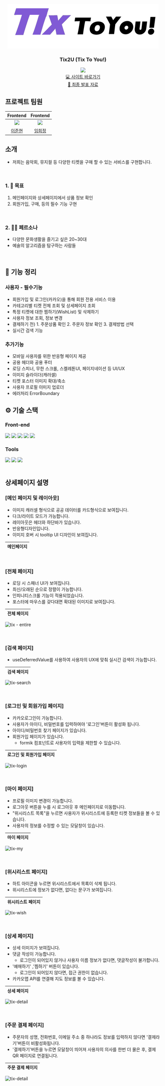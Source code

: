 <div align="center">

<!-- logo -->

![name_logo](./public/name_logo.png)

### Tix2U (Tix To You!)

[<img src="https://img.shields.io/badge/프로젝트 기간-2023.11.17~2023.12.22-0090f6?style=flat&logoColor=white" />]()
<br />
[💻 사이트 바로가기](https://tix2u.vercel.app/) <br>
[📣 최종 발표 자료](https://drive.google.com/file/d/11Lnr75HFAsSP_Gw5yOD769uYybLfxhI2/view?usp=sharing)

</div>


## 프로젝트 팀원

<div align="center">

|                   Frontend                   |                     Frontend                     |
| :------------------------------------------: | :----------------------------------------------: |
| ![](https://github.com/Ellsy23.png?size=120) | ![](https://github.com/heejung0413.png?size=120) |
|     [이준현](https://github.com/Ellsy23)     |     [임희정](https://github.com/heejung0413)     |

</div>


## 소개

- 저희는 음악회, 뮤지컬 등 다양한 티켓을 구매 할 수 있는 서비스를 구현합니다.<br />

<br />

### 1. 📌 목표

1. 메인페이지와 상세페이지에서 상품 정보 확인
2. 회원가입, 구매, 등의 필수 기능 구현

<br />

### 2. 👧🏻 페르소나

- 다양한 문화생활을 즐기고 싶은 20~30대
- 예술의 알고리즘을 탐구하는 사람들

<br />

## 📝 기능 정리

### 사용자 - 필수기능

- 회원가입 및 로그인(카카오)을 통해 회원 전용 서비스 이용
- 카테고리별 티켓 전체 조회 및 상세페이지 조회
- 특정 티켓에 대한 찜하기(WishList) 및 삭제하기
- 사용자 정보 조회, 정보 변경
- 결제하기 전) 1. 주문상품 확인 2. 주문자 정보 확인 3. 결제방법 선택
- 실시간 검색 기능

### 추가기능

- 모바일 사용자를 위한 반응형 페이지 제공
- 공용 헤더와 공용 푸터
- 로딩 스피너, 무한 스크롤, 스켈레톤UI, 페이지네이션 등 UI/UX
- 이미지 슬라이더(캐러셀)
- 티켓 포스터 이미지 확대/축소
- 사용자 프로필 이미지 업로더
- 에러처리 ErrorBoundary
  <br />

## ⚙ 기술 스택

### Front-end

<div>
<img src="https://github.com/yewon-Noh/readme-template/blob/main/skills/HTMLCSS.png?raw=true" width="80">
<img src="https://github.com/yewon-Noh/readme-template/blob/main/skills/JavaScript.png?raw=true" width="80">
<img src="https://github.com/yewon-Noh/readme-template/blob/main/skills/TypeScript.png?raw=true" width="80">
<img src="https://github.com/yewon-Noh/readme-template/blob/main/skills/React.png?raw=true" width="80">
<img src="https://github.com/yewon-Noh/readme-template/blob/main/skills/ReactQuery.png?raw=true" width="80">

</div>

### Tools

<div>
<img src="https://github.com/yewon-Noh/readme-template/blob/main/skills/Github.png?raw=true" width="80">
<img src="https://github.com/yewon-Noh/readme-template/blob/main/skills/Figma.png?raw=true" width="80">
<img src="https://github.com/yewon-Noh/readme-template/blob/main/skills/GatherTown.png?raw=true" width="80">

<br />

<br />


## 상세페이지 설명
### [메인 페이지 및 레이아웃]

- 이미지 캐러셀 형식으로 공공 데이터를 카드형식으로 보여집니다.
- 다크/라이트 모드가 가능합니다.
- 레이아웃은 헤더와 하단바가 있습니다.
- 반응형디자인입니다.
- 이미지 호버 시 tooltip UI 디자인이 보여집니다.  

| 메인페이지 |
| ---------- |



<br>


### [전체 페이지]

- 로딩 시 스패너 UI가 보여집니다.
- 최신/오래된 순으로 정렬이 가능합니다.
- 인피니티스크롤 기능이 적용되었습니다.
- 포스터에 마우스를 갖다대면 확대된 이미지로 보여집니다.

| 전체 페이지 |
| ---------- |
![tix - entire](https://github.com/geezers-io/Tix2U/assets/138123134/906a6e10-a657-4b3f-a1c1-5451e89aabae)



<br>


### [검색 페이지]

- useDeferredValue를 사용하여 사용자의 UX에 맞춰 실시간 검색이 가능합니다.

| 검색 페이지 |
| ---------- |
![tix-search](https://github.com/geezers-io/Tix2U/assets/138123134/7b7f28c3-fa16-4fb5-be3e-f8dd98a1233f)


<br>



### [로그인 및 회원가입 페이지]

- 카카오로그인이 가능합니다.
- 사용자가 아이디, 비밀번호를 입력하여야 '로그인'버튼이 활성화 됩니다.
- 아이디/비밀번호 찾기 페이지가 있습니다.
- 회원가입 페이지가 있습니다. 
  - formik 컴포넌트로 사용자의 입력을 제한할 수 있습니다.



| 로그인 및 회원가입 페이지 |
| ---------- |
![tix-login](https://github.com/geezers-io/Tix2U/assets/138123134/c625f45b-b8f1-4fb9-b847-c0cc3f8b828a)

<br>


### [마이 페이지]

- 프로필 이미지 변경이 가능합니다.
- 로그아웃 버튼을 누를 시 로그아웃 후 메인페이지로 이동합니다.
- "위시리스트 목록"을 누르면 사용자가 위시리스트에 등록한 티켓 정보들을 볼 수 있습니다.
- 사용자의 정보를 수정할 수 있는 모달창이 있습니다.


| 마이 페이지 |
| ---------- |
![tix-my](https://github.com/geezers-io/Tix2U/assets/138123134/1c82c817-ea72-4dc5-8156-fac7a285c4e5)


<br>


### [위시리스트 페이지]

- 하트 아이콘을 누르면 위시리스트에서 목록이 삭제 됩니다.
- 위시리스트에 정보가 없다면, 없다는 문구가 보여집니다.


| 위시리스트 페이지 |
| ---------- |
![tix-wish](https://github.com/geezers-io/Tix2U/assets/138123134/a0b37421-4203-4f90-925c-5c94bfc6f198)


<br>


### [상세 페이지]

- 상세 이미지가 보여집니다.
- 댓글 작성이 가능합니다.
  - 로그인이 되어있지 않거나 사용자 이름 정보가 없다면, 댓글작성이 불가합니다.
- '예매하기' ,'찜하기' 버튼이 있습니다.
  - 로그인이 되어있지 않다면, 접근 권한이 없습니다.
- 카카오맵 API를 연결해 지도 정보를 볼 수 있습니다.



| 상세 페이지 |
| ---------- |
![tix-detail](https://github.com/geezers-io/Tix2U/assets/138123134/958c8dc0-3004-434b-98c1-397ae85eb689)

<br>


### [주문 결제 페이지]

- 주문자의 성명, 전화번호, 이메일 주소 중 하나라도 정보를 입력하지 않다면 '결제라기'버튼이 비활성화됩니다.
- '결제하기'버튼을 누르면 모달창이 띄어져 사용자의 의사를 한번 더 물은 후, 결제 QR 페이지로 연결됩니다.



| 주문 결제 페이지 |
| ---------- |
![tix-detail](https://github.com/geezers-io/Tix2U/assets/138123134/958c8dc0-3004-434b-98c1-397ae85eb689)

<br>








